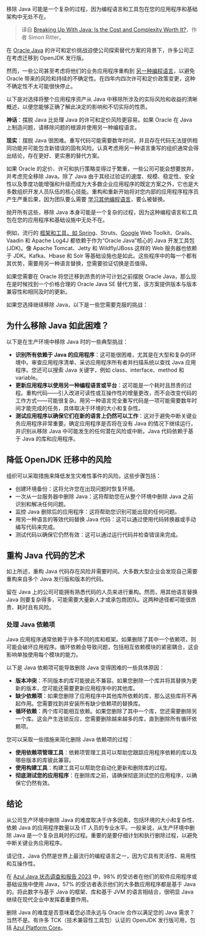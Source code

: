 
<!--
title: 与Java分手：成本和复杂性值得吗？
cover: https://cdn.thenewstack.io/media/2024/09/847e8106-coffee.jpg
-->

移除 Java 可能是一个复杂的过程，因为编程语言和工具包在您的应用程序和基础架构中无处不在。

> 译自 [Breaking Up With Java: Is the Cost and Complexity Worth It?](https://thenewstack.io/breaking-up-with-java-is-the-cost-and-complexity-worth-it/)，作者 Simon Ritter。

在 [Oracle Java](https://thenewstack.io/oracle-unveils-java-23-simplicity-meets-enterprise-power/) 的许可和定价挑战迫使公司探索替代方案的背景下，许多公司正在考虑迁移到 OpenJDK 发行版。

然而，一些公司甚至考虑将他们的业务应用程序重构到 [另一种编程语言](https://thenewstack.io/webassembly/javas-history-could-point-the-way-for-webassembly/)，以避免 Oracle 带来的风险和持续的不确定性。在四年内四次许可和定价政策变更，这种不确定性不太可能很快停止。

以下是对选择将整个应用程序资产从 Java 中移除所涉及的实际风险和收益的清晰概述，以便您能够正确了解此决定的影响和不切实际的性质。

**神话**：摆脱 Java 比处理 Java 的许可和定价风险更容易。如果 Oracle 在 Java 上制造问题，请移除问题的根源并使用另一种编程语言。

**现实**：摆脱 Java 很困难。重写代码可能需要数年时间，并且存在代码无法提供相同功能并可能包含新错误的固有风险。认真考虑用另一种语言重写的组织通常会得出结论，存在更好、更实惠的替代方案。

如果 Oracle 的定价、许可和执行策略变得过于繁重，一些公司可能会想要放弃，并考虑完全移除 Java。除了 Java 由于其经过验证的速度、规模、稳定性、安全性以及季度功能增强和升级而成为大多数企业应用程序的既定方案之外，它也是大多数组织开发人员队伍的核心技能。重构和重新开始将对您内部的应用程序程序员产生严重后果，因为团队要么需要 [学习其他编程语言](https://thenewstack.io/learn-the-go-programming-language-start-here/)，要么被替换。

抛开所有这些，移除 Java 本身可能是一个复杂的过程，因为这种编程语言和工具包在您的应用程序和基础设施中无处不在。

例如，流行的 [框架和工具，如 Spring](https://thenewstack.io/spring-framework-has-three-major-pitfalls-heres-what-to-do/)、Struts、[Google](https://cloud.google.com/?utm_content=inline+mention) Web Toolkit、Grails、Vaadin 和 Apache Log4J 都依赖于作为“Oracle Java”核心的 Java 开发工具包 (JDK)。像 Apache Tomcat、Jetty 和 Wildfly/JBoss 这样的 Web 服务器也依赖于 JDK。Kafka、Hbase 和 Solr 等基础设施也是如此。这些程序中的每一个都有其优势，需要用另一种语言替换，您需要验证切换是否值得。

如果您需要在 Oracle 将您迁移到昂贵的许可计划之前摆脱 Oracle Java，那么现在是时候找到一个价格合理的 Oracle Java SE 替代方案，该方案提供版本与版本兼容性和相同及时的更新。

如果您选择继续移除 Java，以下是一些您需要克服的挑战：

## 为什么移除 Java 如此困难？

以下是在生产环境中移除 Java 时的一些典型挑战：

* **识别所有依赖于 Java 的应用程序**：这可能很困难，尤其是在大型和复杂的环境中。审查应用程序清单、采访应用程序所有者并扫描系统以查找 Java 应用程序。您还可以搜索 Java 关键字，例如 class、interface、method 和 variable。
* **更新应用程序以使用另一种编程语言或平台**：这可能是一个耗时且昂贵的过程。重构代码——引入改进可读性或互操作性的增量更改，而不会改变代码的工作方式——可能很复杂。用另一种语言完全重写代码是一项可能需要数年时间才能完成的任务，具体取决于环境的大小和复杂性。
* **测试应用程序以确保它们在新的语言上仍然可以工作**：这对于避免中断关键业务应用程序非常重要。确定应用程序是否将在没有 Java 的情况下继续运行，并识别从移除 Java 中可能发生的任何潜在风险或中断。Java 代码依赖于基于 Java 的库和应用程序。

## 降低 OpenJDK 迁移中的风险

组织可以采取措施来降低发生灾难性事件的风险。这些步骤包括：

- 创建环境备份：这将允许您在出现问题时恢复环境。
- 一次从一台服务器中删除 Java：这将帮助您在从整个环境中删除 Java 之前识别和解决任何问题。
- 监控 Java 删除后的应用程序：这将帮助您识别可能出现的任何问题。
- 用另一种语言的等效代码替换 Java 代码：这可以通过使用代码转换器或手动编写代码来完成。
- 测试代码以确保它仍然有效：这可以通过运行代码并检查错误来完成。

## 重构 Java 代码的艺术

如上所述，重构 Java 代码存在风险并需要时间。大多数大型企业会发现自己需要重构来自多个 Java 发行版和版本的代码。

留在 Java 上的公司可能拥有熟悉代码的人员来进行重构。然而，用其他语言替换 Java 则要复杂得多，可能需要大量新人才或承包商团队。这两种途径都可能很昂贵、耗时且有风险。

### 处理 Java 依赖项

Java 应用程序通常依赖于许多不同的库和框架。如果删除了其中一个依赖项，则可能会破坏应用程序。循环依赖会导致问题，包括相互依赖模块的紧密耦合，这会影响单独使用每个模块的能力。

以下是 Java 依赖项可能导致删除 Java 变得困难的一些具体原因：

* **版本冲突**：不同版本的库可能彼此不兼容。如果您删除一个库并将其替换为更新的版本，您可能还需要更新应用程序中的其他库。
* **缺少依赖项**：如果您删除了应用程序中其他库所依赖的库，那么这些库将不再起作用。您需要找到并安装所有缺少依赖项的替换库。
* **循环依赖**：两个库可能相互依赖。如果您删除了其中一个库，您还需要删除另一个库。这会产生连锁反应，您需要删除越来越多的库，直到删除所有循环依赖项。

您可以采取一些措施来简化删除 Java 依赖项的过程：

* **使用依赖项管理工具**：依赖项管理工具可以帮助您跟踪应用程序依赖的库以及哪些版本的库彼此兼容。
* **使用构建工具**：构建工具可以帮助您自动化更新和删除库的过程。
* **彻底测试您的应用程序**：在删除库之前，请确保彻底测试您的应用程序，以确保它仍然有效。

## 结论

从公司生产环境中删除 Java 的难度取决于许多因素，包括环境的大小和复杂性、依赖 Java 的应用程序数量以及 IT 人员的专业水平。一般来说，从生产环境中删除 Java 是一个复杂且耗时的过程。重要的是要仔细计划和执行删除过程，以避免中断关键业务应用程序。

请记住，Java 仍然是世界上最流行的编程语言之一，因为它具有灵活性、易用性和互操作性。

在 [Azul Java 状态调查和报告 2023](https://www.azul.com/report/2023-state-of-java/) 中，98% 的受访者在他们的软件应用程序或基础设施中使用 Java，57% 的受访者表示他们的大多数应用程序都是基于 Java 的。将此数字与基于 Java 的框架、库和基于 JVM 的语言相结合，很明显 Java 继续在现代企业中发挥着重要作用。

删除 Java 的难度是否意味着您必须永远与 Oracle 合作以满足您的 Java 需求？当然不是。有许多 TCK（技术兼容性工具包）认证的 OpenJDK 发行版可用，包括 [Azul Platform Core](https://www.azul.com/products/core)。

